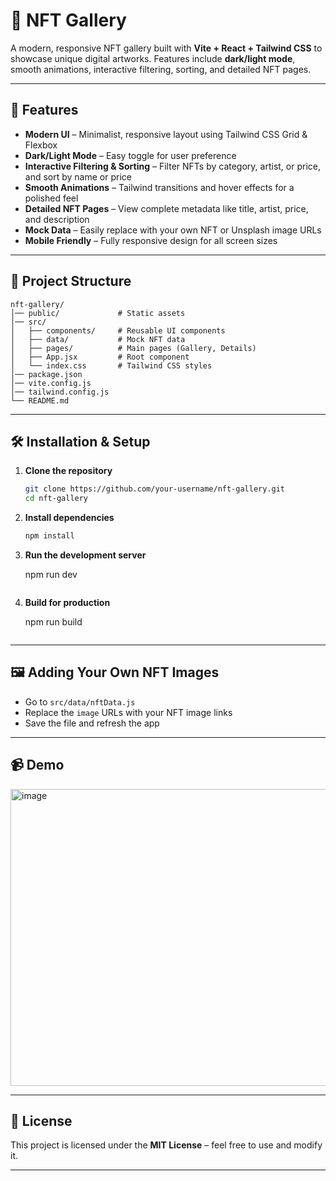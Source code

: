 # 🎨 NFT Gallery

A modern, responsive NFT gallery built with **Vite + React + Tailwind CSS** to showcase unique digital artworks. Features include **dark/light mode**, smooth animations, interactive filtering, sorting, and detailed NFT pages.

---

## 🚀 Features

* **Modern UI** – Minimalist, responsive layout using Tailwind CSS Grid & Flexbox
* **Dark/Light Mode** – Easy toggle for user preference
* **Interactive Filtering & Sorting** – Filter NFTs by category, artist, or price, and sort by name or price
* **Smooth Animations** – Tailwind transitions and hover effects for a polished feel
* **Detailed NFT Pages** – View complete metadata like title, artist, price, and description
* **Mock Data** – Easily replace with your own NFT or Unsplash image URLs
* **Mobile Friendly** – Fully responsive design for all screen sizes

---

## 📂 Project Structure

```plaintext
nft-gallery/
│── public/             # Static assets  
│── src/  
│   ├── components/     # Reusable UI components  
│   ├── data/           # Mock NFT data  
│   ├── pages/          # Main pages (Gallery, Details)  
│   ├── App.jsx         # Root component  
│   └── index.css       # Tailwind CSS styles  
│── package.json  
│── vite.config.js  
│── tailwind.config.js  
└── README.md  
```

---

## 🛠 Installation & Setup

1. **Clone the repository**

   ```bash
   git clone https://github.com/your-username/nft-gallery.git
   cd nft-gallery
   ```

2. **Install dependencies**

   ```bash
   npm install
   ```

3. **Run the development server**

  
   npm run dev
   ```

4. **Build for production**


   npm run build
   ```

---

## 🖼 Adding Your Own NFT Images

* Go to `src/data/nftData.js`
* Replace the `image` URLs with your  NFT image links
* Save the file and refresh the app

---

## 📹 Demo
<img width="960" height="475" alt="image" src="https://github.com/user-attachments/assets/46f15f78-e34f-45fa-bf91-1d150572c7eb" />


---

## 📜 License

This project is licensed under the **MIT License** – feel free to use and modify it.

---

